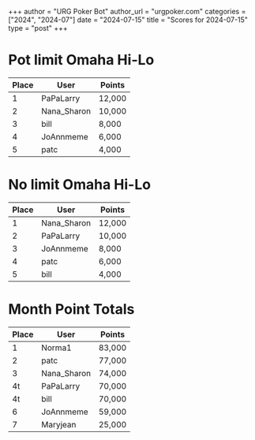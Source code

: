 +++
author = "URG Poker Bot"
author_url = "urgpoker.com"
categories = ["2024", "2024-07"]
date = "2024-07-15"
title = "Scores for 2024-07-15"
type = "post"
+++
# Pot limit Omaha Hi-Lo

| Place | User | Points |
|-------|------|--------|
| 1 | PaPaLarry | 12,000 |
| 2 | Nana_Sharon | 10,000 |
| 3 | bill | 8,000 |
| 4 | JoAnnmeme | 6,000 |
| 5 | patc | 4,000 |

# No limit Omaha Hi-Lo

| Place | User | Points |
|-------|------|--------|
| 1 | Nana_Sharon | 12,000 |
| 2 | PaPaLarry | 10,000 |
| 3 | JoAnnmeme | 8,000 |
| 4 | patc | 6,000 |
| 5 | bill | 4,000 |

# Month Point Totals

| Place | User | Points |
|-------|------|--------|
| 1 | Norma1 | 83,000 |
| 2 | patc | 77,000 |
| 3 | Nana_Sharon | 74,000 |
| 4t | PaPaLarry | 70,000 |
| 4t | bill | 70,000 |
| 6 | JoAnnmeme | 59,000 |
| 7 | Maryjean | 25,000 |
